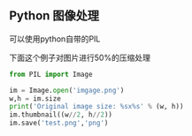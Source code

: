 ## Python 图像处理

可以使用python自带的PIL

下面这个例子对图片进行50%的压缩处理

``` python
from PIL import Image

im = Image.open('imgage.png')
w,h = im.size
print('Original image size: %sx%s' % (w, h))
im.thumbnail((w//2, h//2))
im.save('test.png','png')
```

